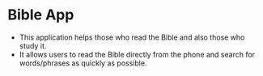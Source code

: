 # Bible App
- This application helps those who read the Bible and also those who study it.
- It allows users to read the Bible directly from the phone and search for words/phrases as quickly as possible.

